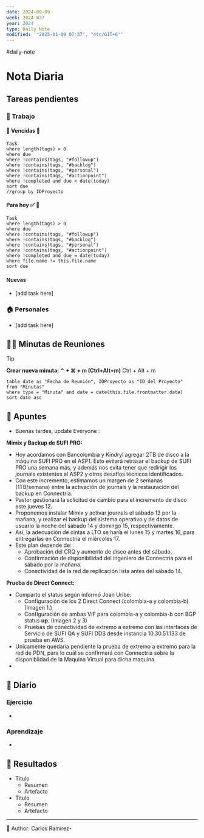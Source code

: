 ```yaml
---
date: 2024-09-09
week: 2024-W37
year: 2024
type: Daily Note
modified: '"2025-01-09 07:37", "4tc/G1T+6"'
---
```

#daily-note

 
# Nota Diaria


## Tareas pendientes
### 👷 Trabajo
#### 🚩 Vencidas 👀 
 ```dataview
Task
where length(tags) > 0
where due
where !contains(tags, "#followup")
where !contains(tags, "#backlog")
where !contains(tags, "#personal")
where !contains(tags, "#actionpoint")
where !completed and due < date(today)
sort due
//group by IDProyecto
 ```
#### Para hoy ✅ 💪
 ```dataview
Task
where length(tags) > 0
where due
where !contains(tags, "#followup")
where !contains(tags, "#backlog")
where !contains(tags, "#personal")
where !contains(tags, "#actionpoint")
where !completed and due = date(today)
where file.name != this.file.name
sort due
 ```
#### Nuevas
- [add task here]

### 🏠 Personales
- [add task here]

## 🧑‍💼 Minutas de Reuniones

 > [!TIP]
 > **Crear nueva minuta: ⌃ + ⌘ + m (Ctrl+Alt+m)**
 >  Ctrl + Alt + m

 ```dataview
table date as "Fecha de Reunión", IDProyecto as "ID del Proyecto"
from "Minutas"
where type = "Minuta" and date = date(this.file.frontmatter.date)
sort date asc
```

## 📓 Apuntes
- Buenas tardes, update Everyone :

**Mimix y Backup de SUFI PRO:**

- Hoy acordamos con Bancolombia y Kindryl agregar 2TB de disco a la máquina SUFI PRO en el ASP1. Esto evitará retrasar el backup de SUFI PRO una semana más, y además nos evita tener que redirigir los journals existentes al ASP2 y otros desafíos técnicos identificados.
- Con este incremento, estimamos un margen de 2 semanas (1TB/semana) entre la activación de journals y la restauración del backup en Connectria.
- Pastor gestionará la solicitud de cambio para el incremento de disco este jueves 12.
- Proponemos instalar Mimix y activar journals el sábado 13 por la mañana, y realizar el backup del sistema operativo y de datos de usuario la noche del sábado 14 y domingo 15, respectivamente.
- Así, la adecuación de cintas a LTO se haría el lunes 15 y martes 16, para entregarlas en Connectria el miércoles 17.
- Este plan depende de:
    - Aprobación del CRQ y aumento de disco antes del sábado.
    - Confirmación de disponibilidad del ingeniero de Connectria para el sábado por la mañana.
    - Conectividad de la red de replicación lista antes del sábado 14.

**Prueba de Direct Connect:**

- Comparto el status según informó Joan Uribe:
    - Configuración de los 2 Direct Connect (colombia-a y colombia-b) (Imagen 1.)
    - Configuración de ambas VIF para colombia-a y colombia-b con BGP status **up**. (Imagen 2 y 3)
    - Pruebas de conectividad de extremo a extremo con las interfaces de Servicio de SUFI QA y SUFI DDS desde instancia 10.30.51.133 de prueba en AWS.
- Unicamente quedaria pendiente la prueba de extremo a extremo para la red de PDN, para lo cuál se confirmará con Connectria sobre la disponiblidad de la Maquina Virtual para dicha maquina.
- 
## 📘 Diario

### Ejercicio
- 
### Aprendizaje
- 
## 🦄  Resultados
- Titulo
	- Resumen
	- Artefacto
- Titulo
	- Resumen
	- Artefacto


---
📝
Author: Carlos Ramírez-